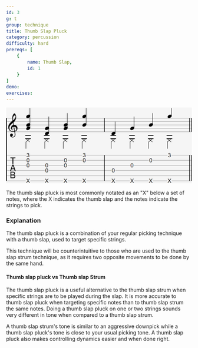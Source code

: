 ```yaml
---
id: 3
g: t
group: technique
title: Thumb Slap Pluck
category: percussion
difficulty: hard
prereqs: [
    {
        name: Thumb Slap,
        id: 1
    }
]
demo: 
exercises:
---
```


<div class="tabImg">
  <img src="thumb-slap-pluck.jpg" />
</div>

The thumb slap pluck is most commonly notated as an "X" below a set of notes, where the X indicates the thumb slap and the notes indicate the strings to pick.

### Explanation

The thumb slap pluck is a combination of your regular picking technique with a thumb slap, used to target specific strings. 

This technique will be counterintuitive to those who are used to the thumb slap strum technique, as it requires two opposite movements to be done by the same hand.

#### Thumb slap pluck vs Thumb slap Strum

The thumb slap pluck is a useful alternative to the thumb slap strum when specific strings are to be played during the slap. It is more accurate to thumb slap pluck when targeting specific notes than to thumb slap strum the same notes. Doing a thumb slap pluck on one or two strings sounds very different in <span class="tt" data-tip="the note's sound depending on your guitar and how you play">tone</span> when compared to a thumb slap strum. 

A thumb slap strum's tone is similar to an aggressive downpick while a thumb slap pluck's tone is close to your usual picking tone. A thumb slap pluck also makes controlling <span class="tt" data-tip="the variation in loudness between notes">dynamics</span> easier and when done right.